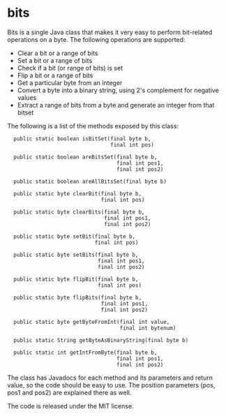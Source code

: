 # bits
Bits is a single Java class that makes it very easy to perform bit-related operations on a byte. The following operations are supported:

* Clear a bit or a range of bits
* Set a bit or a range of bits
* Check if a bit (or range of bits) is set
* Flip a bit or a range of bits
* Get a particular byte from an integer
* Convert a byte into a binary string, using 2's complement for negative values
* Extract a range of bits from a byte and generate an integer from that bitset

The following is a list of the methods exposed by this class:

````
  public static boolean isBitSet(final byte b,
                                 final int pos)
  
  public static boolean areBitsSet(final byte b,
                                   final int pos1,
                                   final int pos2)
  
  public static boolean areAllBitsSet(final byte b)
  
  public static byte clearBit(final byte b,
                              final int pos)
  
  public static byte clearBits(final byte b,
                               final int pos1,
                               final int pos2)
  
  public static byte setBit(final byte b,
                            final int pos)
  
  public static byte setBits(final byte b,
                             final int pos1,
                             final int pos2)
  
  public static byte flipBit(final byte b,
                             final int pos)
  
  public static byte flipBits(final byte b,
                              final int pos1,
                              final int pos2)
  
  public static byte getByteFromInt(final int value,
                                    final int bytenum)
  
  public static String getByteAsBinaryString(final byte b)
  
  public static int getIntFromByte(final byte b,
                                   final int pos1,
                                   final int pos2)
````

The class has Javadocs for each method and its parameters and return value, so the code should be easy to use. The position parameters (pos, pos1 and pos2) are explained there as well.

The code is released under the MIT license.
